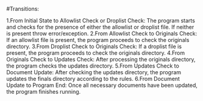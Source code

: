 #Transitions:

1.From Initial State to Allowlist Check or Droplist Check: The program starts and checks for the presence of either the allowlist or droplist file. If neither is present throw error/exception.
2.From Allowlist Check to Originals Check: If an allowlist file is present, the program proceeds to check the originals directory.
3.From Droplist Check to Originals Check: If a droplist file is present, the program proceeds to check the originals directory.
4.From Originals Check to Updates Check: After processing the originals directory, the program checks the updates directory.
5.From Updates Check to Document Update: After checking the updates directory, the program updates the finals directory according to the rules.
6.From Document Update to Program End: Once all necessary documents have been updated, the program finishes running.






